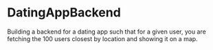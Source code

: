 # DatingAppBackend
Building a backend for a dating app such that for a given user, you are fetching the 100 users closest by location and showing it on a map. 
